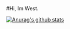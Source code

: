#Hi, Im West.

[![Anurag's github stats](https://github-readme-stats.vercel.app/api?username=wesrt)](https://github.com/anuraghazra/github-readme-stats)

